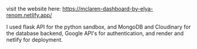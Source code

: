 visit the website here: https://mclaren-dashboard-by-elya-renom.netlify.app/

I used flask API for the python sandbox, and MongoDB and Cloudinary for the database backend, Google API's for authentication, and render and netlify for deployment. 
